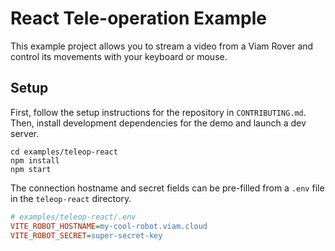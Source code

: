 # React Tele-operation Example

This example project allows you to stream a video from a Viam Rover and control its movements with your keyboard or mouse.

## Setup

First, follow the setup instructions for the repository in `CONTRIBUTING.md`. Then, install development dependencies for the demo and launch a dev server.

```shell
cd examples/teleop-react
npm install
npm start
```

The connection hostname and secret fields can be pre-filled from a `.env` file in the `teleop-react` directory.

```ini
# examples/teleop-react/.env
VITE_ROBOT_HOSTNAME=my-cool-robot.viam.cloud
VITE_ROBOT_SECRET=super-secret-key
```
